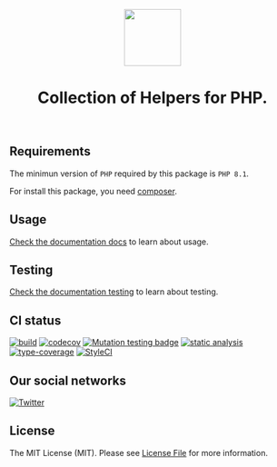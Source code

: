 <p align="center">
    <a href="https://github.com/php-forge/helpers" target="_blank">
        <img src="https://avatars.githubusercontent.com/u/103309199?s%25253D400%252526u%25253Dca3561c692f53ed7eb290d3bb226a2828741606f%252526v%25253D4" height="100px">
    </a>
    <h1 align="center">Collection of Helpers for PHP.</h1>
    <br>
</p>

## Requirements

The minimun version of `PHP` required by this package is `PHP 8.1`.

For install this package, you need [composer](https://getcomposer.org/).

## Usage

[Check the documentation docs](/docs/README.md) to learn about usage.

## Testing

[Check the documentation testing](/docs/testing.md) to learn about testing.

## CI status

[![build](https://github.com/php-forge/helpers/actions/workflows/build.yml/badge.svg)](https://github.com/php-forge/helpers/actions/workflows/build.yml)
[![codecov](https://codecov.io/gh/php-forge/helpers/branch/main/graph/badge.svg?token=MF0XUGVLYC)](https://codecov.io/gh/php-forge/helpers)
[![Mutation testing badge](https://img.shields.io/endpoint?style=flat&url=https%3A%2F%2Fbadge-api.stryker-mutator.io%2Fgithub.com%2Fphp-forge%2Fhelpers%2Fmain)](https://dashboard.stryker-mutator.io/reports/github.com/php-forge/helpers/main)
[![static analysis](https://github.com/php-forge/helpers/actions/workflows/static.yml/badge.svg)](https://github.com/php-forge/helpers/actions/workflows/static.yml)
[![type-coverage](https://shepherd.dev/github/php-forge/helpers/coverage.svg)](https://shepherd.dev/github/php-forge/helpers)
[![StyleCI](https://github.styleci.io/repos/667051036/shield?branch=main)](https://github.styleci.io/repos/667051036?branch=main)

## Our social networks

[![Twitter](https://img.shields.io/badge/twitter-follow-1DA1F2?logo=twitter&logoColor=1DA1F2&labelColor=555555?style=flat)](https://twitter.com/Terabytesoftw)

## License

The MIT License (MIT). Please see [License File](LICENSE.md) for more information.
